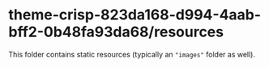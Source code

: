 # theme-crisp-823da168-d994-4aab-bff2-0b48fa93da68/resources

This folder contains static resources (typically an `"images"` folder as well).

